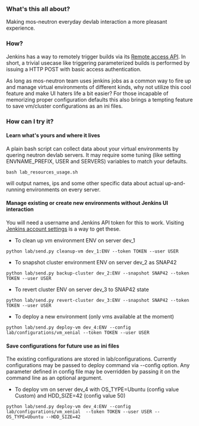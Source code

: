 ### What's this all about?
Making mos-neutron everyday devlab interaction a more pleasant experience. 

### How?
Jenkins has a way to remotely trigger builds via its [Remote access API](https://wiki.jenkins-ci.org/display/JENKINS/Remote+access+API). 
In short, a trivial usecase like triggering parameterized builds is performed by issuing a HTTP POST with basic access authentication.

As long as mos-neutron team uses jenkins jobs as a common way to fire up and manage virtual environments of different kinds, why 
not utilize this cool feature and make UI haters life a bit easier? For those incapable of memorizing proper configuration defaults this 
also brings a tempting feature to save vm/cluster configurations as an ini files.

### How can I try it?
#### Learn what's yours and where it lives
A plain bash script can collect data about your virtual environments by quering neutron devlab servers. It may 
require some tuning (like setting ENVNAME_PREFIX, USER and SERVERS) variables to match your defaults.

`bash lab_resources_usage.sh`

will output names, ips and some other specific data about actual up-and-running environments on every server.

#### Manage existing or create new environments without Jenkins UI interaction
You will need a username and Jenkins API token for this to work. Visiting [Jenkins account settings](http://networking-ci.vm.mirantis.net:8080/me/configure)
is a way to get these.

* To clean up vm environment ENV on server dev_1

`python lab/send.py cleanup-vm dev_1:ENV --token TOKEN --user USER` 

* To snapshot cluster environment ENV on server dev_2 as SNAP42

`python lab/send.py backup-cluster dev_2:ENV --snapshot SNAP42 --token TOKEN --user USER` 

* To revert cluster ENV on server dev_3 to SNAP42 state

`python lab/send.py revert-cluster dev_3:ENV --snapshot SNAP42 --token TOKEN --user USER` 

* To deploy a new environment (only vms available at the moment)

`python lab/send.py deploy-vm dev_4:ENV --config lab/configurations/vm_xenial --token TOKEN --user USER`


#### Save configurations for future use as ini files
The existing configurations are stored in lab/configurations. 
Currently configurations may be passed to deploy command via --config option. Any parameter defined in config file may be overridden
by passing it on the command line as an optional argument.

* To deploy vm on server dev_4 with OS_TYPE=Ubuntu (config value Custom) and HDD_SIZE=42 (config value 50)

`python lab/send.py deploy-vm dev_4:ENV --config lab/configurations/vm_xenial  --token TOKEN --user USER --OS_TYPE=Ubuntu --HDD_SIZE=42`

